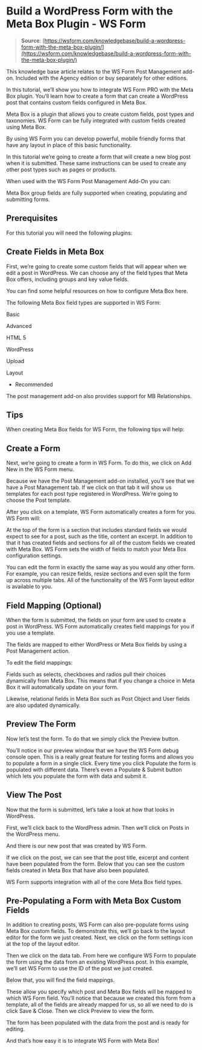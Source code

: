 # Build a WordPress Form with the Meta Box Plugin - WS Form

> **Source**: [https://wsform.com/knowledgebase/build-a-wordpress-form-with-the-meta-box-plugin/](https://wsform.com/knowledgebase/build-a-wordpress-form-with-the-meta-box-plugin/)


This knowledge base article relates to the WS Form Post Management add-on.
Included with the Agency edition or buy separately for other editions.

In this tutorial, we’ll show you how to integrate WS Form PRO with the Meta Box plugin. You’ll learn how to create a form that can create a WordPress post that contains custom fields configured in Meta Box.

Meta Box is a plugin that allows you to create custom fields, post types and taxonomies. WS Form can be fully integrated with custom fields created using Meta Box.

By using WS Form you can develop powerful, mobile friendly forms that have any layout in place of this basic functionality.

In this tutorial we’re going to create a form that will create a new blog post when it is submitted. These same instructions can be used to create any other post types such as pages or products.

When used with the WS Form Post Management Add-On you can:

Meta Box group fields are fully supported when creating, populating and submitting forms.

## Prerequisites

For this tutorial you will need the following plugins:

## Create Fields in Meta Box

First, we’re going to create some custom fields that will appear when we edit a post in WordPress. We can choose any of the field types that Meta Box offers, including groups and key value fields.

You can find some helpful resources on how to configure Meta Box here.

The following Meta Box field types are supported in WS Form:

Basic

Advanced

HTML 5

WordPress

Upload

Layout

* Recommended

The post management add-on also provides support for MB Relationships.

## Tips

When creating Meta Box fields for WS Form, the following tips will help:

## Create a Form

Next, we’re going to create a form in WS Form. To do this, we click on Add New in the WS Form menu.

Because we have the Post Management add-on installed, you’ll see that we have a Post Management tab. If we click on that tab it will show us templates for each post type registered in WordPress. We’re going to choose the Post template.

After you click on a template, WS Form automatically creates a form for you. WS Form will:

At the top of the form is a section that includes standard fields we would expect to see for a post, such as the title, content an excerpt. In addition to that it has created fields and sections for all of the custom fields we created with Meta Box. WS Form sets the width of fields to match your Meta Box configuration settings.

You can edit the form in exactly the same way as you would any other form. For example, you can resize fields, resize sections and even split the form up across multiple tabs. All of the functionality of the WS Form layout editor is available to you.

## Field Mapping (Optional)

When the form is submitted, the fields on your form are used to create a post in WordPress. WS Form automatically creates field mappings for you if you use a template.

The fields are mapped to either WordPress or Meta Box fields by using a Post Management action.

To edit the field mappings:

Fields such as selects, checkboxes and radios pull their choices dynamically from Meta Box. This means that if you change a choice in Meta Box it will automatically update on your form.

Likewise, relational fields in Meta Box such as Post Object and User fields are also updated dynamically.

## Preview The Form

Now let’s test the form. To do that we simply click the Preview button.

You’ll notice in our preview window that we have the WS Form debug console open. This is a really great feature for testing forms and allows you to populate a form in a single click. Every time you click Populate the form is populated with different data. There’s even a Populate & Submit button which lets you populate the form with data and submit it.

## View The Post

Now that the form is submitted, let’s take a look at how that looks in WordPress.

First, we’ll click back to the WordPress admin. Then we’ll click on Posts in the WordPress menu.

And there is our new post that was created by WS Form.

If we click on the post, we can see that the post title, excerpt and content have been populated from the form. Below that you can see the custom fields created in Meta Box that have also been populated.

WS Form supports integration with all of the core Meta Box field types.

## Pre-Populating a Form with Meta Box Custom Fields

In addition to creating posts, WS Form can also pre-populate forms using Meta Box custom fields. To demonstrate this, we’ll go back to the layout editor for the form we just created. Next, we click on the form settings icon at the top of the layout editor.

Then we click on the data tab. From here we configure WS Form to populate the form using the data from an existing WordPress post. In this example, we’ll set WS Form to use the ID of the post we just created.

Below that, you will find the field mappings.

These allow you specify which post and Meta Box fields will be mapped to which WS Form field. You’ll notice that because we created this form from a template, all of the fields are already mapped for us, so all we need to do is click Save & Close. Then we click Preview to view the form.

The form has been populated with the data from the post and is ready for editing.

And that’s how easy it is to integrate WS Form with Meta Box!
